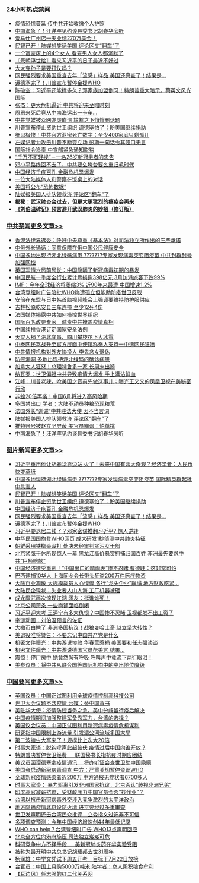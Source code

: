 <div class="catlist">
<h3>24小时热点禁闻</h3>
<ul>
<li><a href="https://github.com/fqnews/bnews/blob/master/cbnews/20200415/1312826.md">疫情恐慌蔓延 传中共开始收缴个人护照</a></li>
<li><a href="https://github.com/fqnews/bnews/blob/master/cbnews/20200415/1312877.md">中南海急了！汪洋罕见约谈县委书记胡春华旁听</a></li>
<li><a href="https://github.com/fqnews/bnews/blob/master/cbnews/20200415/1312550.md">爱马仕广州店一天业绩270万美金！</a></li>
<li><a href="https://github.com/fqnews/bnews/blob/master/topimagenews/20200415/1312931.md">民智已开！陆媒想笑话美国 评论区又“翻车”了</a></li>
<li><a href="https://github.com/fqnews/bnews/blob/master/funmedia/20200415/1312620.md">一个富豪床上的4个女人 看完男人女人都沉默了</a></li>
<li><a href="https://github.com/fqnews/bnews/blob/master/ssgc/20200415/1312526.md">〖兲朝浮世绘〗看来习近平的日子最近不好过</a></li>
<li><a href="https://github.com/fqnews/bnews/blob/master/baitai/20200415/1312704.md">大大变孙子是要打仗吗？</a></li>
<li><a href="https://github.com/fqnews/bnews/blob/master/topimagenews/20200415/1312825.md">网民强烈要求美国重查去年「流感」样品 美国还真查了！结果是…</a></li>
<li><a href="https://github.com/fqnews/bnews/blob/master/topimagenews/20200415/1312714.md">谭德塞完了！川普宣布暂停金援WHO</a></li>
<li><a href="https://github.com/fqnews/bnews/blob/master/cbnews/20200415/1312629.md">陈破空：习近平还能撑多久？邓家族加盟倒习！特朗普重大暗示。蔡英文风光国际 </a></li>
<li><a href="https://github.com/fqnews/bnews/blob/master/comments/20200415/1312716.md">张杰：更大危机逼近 中共将迎来至暗时刻</a></li>
<li><a href="https://github.com/fqnews/bnews/blob/master/lifebaike/20200415/1312860.md">周恩来死后竟从中南海运出一卡车…</a></li>
<li><a href="https://github.com/fqnews/bnews/blob/master/cbnews/20200415/1312762.md">中共党媒被众网友虐崩溃 尴尬之下悄悄删话题</a></li>
<li><a href="https://github.com/fqnews/bnews/blob/master/topimagenews/20200415/1312923.md">川普宣布停止资助世卫组织 谭德塞怕了：盼美国继续捐助</a></li>
<li><a href="https://github.com/fqnews/bnews/blob/master/cbnews/20200415/1312859.md">细思极惨！中共官方泄密死亡数字：至少400家庭只剩孤儿</a></li>
<li><a href="https://github.com/fqnews/bnews/blob/master/comments/20200415/1312449.md">左媒记者为攻击川普不断变立场 彭斯一句话令其哑口无言</a></li>
<li><a href="https://github.com/fqnews/bnews/blob/master/ssgc/20200415/1312956.md">国际社会追责 中宣部紧急通知脱钩</a></li>
<li><a href="https://github.com/fqnews/bnews/blob/master/taiwannews/20200415/1312523.md">“千万不可轻视”－一名26岁新冠患者的忠告</a></li>
<li><a href="https://github.com/fqnews/bnews/blob/master/baitai/20200415/1312819.md">邓小平路线回不去了，中共要么垮台要么重归毛时代</a></li>
<li><a href="https://github.com/fqnews/bnews/blob/master/topimagenews/20200415/1312903.md">中国经济千疮百孔 金融危机恐爆发</a></li>
<li><a href="https://github.com/fqnews/bnews/blob/master/cbnews/20200415/1312842.md">一位大陆媒体人和警察在饭桌上的对话</a></li>
<li><a href="https://github.com/fqnews/bnews/blob/master/finance/20200415/1312908.md">美国将公布“恐怖数据”</a></li>
<li><a href="https://github.com/fqnews/bnews/blob/master/cbnews/20200415/1312888.md">陆媒报美国人排队领救济 评论区“翻车”了</a></li>
<li><b><a href="https://github.com/fqnews/bnews/blob/master/comments/20200211/1275071.md" target="_blank">揭秘：武汉肺炎会过去，但更大更猛烈的瘟疫会再来</a></b></li>
<li><b><a href="https://github.com/fqnews/bnews/blob/master/comments/20200207/1272816.md" target="_blank">《刘伯温碑记》预言避开武汉肺炎的妙招（修订版）</a></b></li>
</ul>
</div>

<div class="catlist">
<h3><a href="https://github.com/fqnews/bnews/blob/master/cbnews/" target="_blank">中共禁闻</a><span><a href="https://github.com/fqnews/bnews/blob/master/cbnews/" target="_blank" rel="nofollow">更多文章>></a></span></h3>
<ul>
<li><a href="https://github.com/fqnews/bnews/blob/master/cbnews/20200415/1313137.md" target="_blank">香港法律界选委：呼吁中央尊重《基本法》对司法独立所作出的庄严承诺</a></li>
<li><a href="https://github.com/fqnews/bnews/blob/master/cbnews/20200415/1313106.md" target="_blank">中俄外长通话：同意保障在俄中国公民健康安全</a></li>
<li><a href="https://github.com/fqnews/bnews/blob/master/cbnews/20200415/1313073.md" target="_blank">中国多地出现持湖北绿码病患 ???????专家发现病毒突变阻疫苗 中共封群封号加强网控</a></li>
<li><a href="https://github.com/fqnews/bnews/blob/master/cbnews/20200415/1313064.md" target="_blank">英国军情六局前局长：中国隐瞒了新冠病毒初期的暴发</a></li>
<li><a href="https://github.com/fqnews/bnews/blob/master/cbnews/20200415/1313063.md" target="_blank">中国民航一季度全行业累计亏损逾398亿元 3月访港旅客下跌99%</a></li>
<li><a href="https://github.com/fqnews/bnews/blob/master/cbnews/20200415/1313056.md" target="_blank">IMF：今年全球经济将萎缩3% 近90年来最遭 中国增速1.2%</a></li>
<li><a href="https://github.com/fqnews/bnews/blob/master/cbnews/20200415/1313041.md" target="_blank">台湾登纽时广告暗批WHO称遭孤立但能助防疫世卫反驳</a></li>
<li><a href="https://github.com/fqnews/bnews/blob/master/cbnews/20200415/1313037.md" target="_blank">安倍在东盟与日中韩首脑视频峰会上强调要维持防护服供应</a></li>
<li><a href="https://github.com/fqnews/bnews/blob/master/cbnews/20200415/1313033.md" target="_blank">吉林松原乾安县三车连撞 至少12死4伤</a></li>
<li><a href="https://github.com/fqnews/bnews/blob/master/cbnews/20200415/1312953.md" target="_blank">法国媒体揭露中共如何操控世界组织</a></li>
<li><a href="https://github.com/fqnews/bnews/blob/master/cbnews/20200415/1312954.md" target="_blank">国际百名政要专家　谴责中共掩盖疫情真相</a></li>
<li><a href="https://github.com/fqnews/bnews/blob/master/cbnews/20200415/1313032.md" target="_blank">中国续推香港订定国家安全法例</a></li>
<li><a href="https://github.com/fqnews/bnews/blob/master/cbnews/20200415/1313027.md" target="_blank">天灾人祸？湖北宜昌、四川攀枝花下大冰雹</a></li>
<li><a href="https://github.com/fqnews/bnews/blob/master/cbnews/20200415/1313026.md" target="_blank">中泰网民骂战升至官方层面中使馆称泰人支持一中遭网民狂喷</a></li>
<li><a href="https://github.com/fqnews/bnews/blob/master/cbnews/20200415/1312997.md" target="_blank">中共情报机构对外友协换人 李先念女退休</a></li>
<li><a href="https://github.com/fqnews/bnews/blob/master/cbnews/20200415/1312957.md" target="_blank">防疫漏洞 多地出现持湖北绿码的确诊病患</a></li>
<li><a href="https://github.com/fqnews/bnews/blob/master/cbnews/20200415/1312945.md" target="_blank">加拿大人狂怒！总理特鲁多一家 长周末出游</a></li>
<li><a href="https://github.com/fqnews/bnews/blob/master/cbnews/20200415/1312934.md" target="_blank">纳瓦罗：世卫偏袒中共导致疫情大爆发 手上满沾鲜血</a></li>
<li><a href="https://github.com/fqnews/bnews/blob/master/cbnews/20200415/1312909.md" target="_blank">江峰：川普老辣，呛美国之音前先做这事儿；曝光王又又的凤凰卫视在美秘密行动</a></li>
<li><a href="https://github.com/fqnews/bnews/blob/master/cbnews/20200415/1312905.md" target="_blank">非蝗20倍再袭！中国6月将进入高风险期</a></li>
<li><a href="https://github.com/fqnews/bnews/blob/master/cbnews/20200415/1312904.md" target="_blank">多国禁出口 学者：大陆不动员种粮恐现粮荒</a></li>
<li><a href="https://github.com/fqnews/bnews/blob/master/cbnews/20200415/1312893.md" target="_blank">法国外长“训诫”中共驻法大使 因不当言词</a></li>
<li><a href="https://github.com/fqnews/bnews/blob/master/cbnews/20200415/1312888.md" target="_blank">陆媒报美国人排队领救济 评论区“翻车”了</a></li>
<li><a href="https://github.com/fqnews/bnews/blob/master/cbnews/20200415/1312878.md" target="_blank">推特账号被赵立坚屏蔽 美官员嘲讽：怕单挑</a></li>
<li><a href="https://github.com/fqnews/bnews/blob/master/cbnews/20200415/1312877.md" target="_blank">中南海急了！汪洋罕见约谈县委书记胡春华旁听</a></li>

</ul>
</div>
<div class="catlist">
<h3><a href="https://github.com/fqnews/bnews/blob/master/topimagenews/" target="_blank">图片新闻</a><span><a href="https://github.com/fqnews/bnews/blob/master/topimagenews/" target="_blank" rel="nofollow">更多文章>></a></span></h3>
<ul>
<li><a href="https://github.com/fqnews/bnews/blob/master/topimagenews/20200415/1313139.md" target="_blank">习近平重用他让胡春华靠边站 火了！未来中国有两大奇观？经济学者：人民币快变草纸</a></li>
<li><a href="https://github.com/fqnews/bnews/blob/master/topimagenews/20200415/1313098.md" target="_blank">中国多地现持湖北绿码病患 ???????专家发现病毒突变阻疫苗 国际精英群起批中共害人</a></li>
<li><a href="https://github.com/fqnews/bnews/blob/master/topimagenews/20200415/1312931.md" target="_blank">民智已开！陆媒想笑话美国 评论区又“翻车”了</a></li>
<li><a href="https://github.com/fqnews/bnews/blob/master/topimagenews/20200415/1312923.md" target="_blank">川普宣布停止资助世卫组织 谭德塞怕了：盼美国继续捐助</a></li>
<li><a href="https://github.com/fqnews/bnews/blob/master/topimagenews/20200415/1312903.md" target="_blank">中国经济千疮百孔 金融危机恐爆发</a></li>
<li><a href="https://github.com/fqnews/bnews/blob/master/topimagenews/20200415/1312825.md" target="_blank">网民强烈要求美国重查去年「流感」样品 美国还真查了！结果是…</a></li>
<li><a href="https://github.com/fqnews/bnews/blob/master/topimagenews/20200415/1312714.md" target="_blank">谭德塞完了！川普宣布暂停金援WHO</a></li>
<li><a href="https://github.com/fqnews/bnews/blob/master/topimagenews/20200414/1312395.md" target="_blank">习近平要退居二线了？邓家密谋推翻习近平? 惊人逆转</a></li>
<li><a href="https://github.com/fqnews/bnews/blob/master/topimagenews/20200414/1312317.md" target="_blank">中华民国国旗登WHO网页 成大研发1秒侦测中共肺炎特征</a></li>
<li><a href="https://github.com/fqnews/bnews/blob/master/topimagenews/20200414/1312316.md" target="_blank">朝鲜采用铁榔头殴打 处决未经审判贪污女干部</a></li>
<li><a href="https://github.com/fqnews/bnews/blob/master/topimagenews/20200414/1312299.md" target="_blank">北京紧张干休所现惊人一幕 黑龙江高价悬赏抓捕归国百姓 非洲最先要求中共“巨额赔款”</a></li>
<li><a href="https://github.com/fqnews/bnews/blob/master/topimagenews/20200414/1312228.md" target="_blank">中国经济遭受重创！“中国出口的晴雨表”惨不忍睹 曹德旺：这非常可怕</a></li>
<li><a href="https://github.com/fqnews/bnews/blob/master/topimagenews/20200414/1312206.md" target="_blank">巴西逮捕10华人 上海同乡会长带头狂盗200万件医疗物资</a></li>
<li><a href="https://github.com/fqnews/bnews/blob/master/topimagenews/20200414/1312195.md" target="_blank">大陆百业凋敝 大规模裁员人心惶惶 各行“龙头企业”崩塌 地方财政吃紧&#8230;</a></li>
<li><a href="https://github.com/fqnews/bnews/blob/master/topimagenews/20200414/1312156.md" target="_blank">大陆民企现状：失业者人山人海 工厂机器被砸</a></li>
<li><a href="https://github.com/fqnews/bnews/blob/master/topimagenews/20200414/1312071.md" target="_blank">成龙魔咒再次惊现江湖 网友：挺谁谁死！</a></li>
<li><a href="https://github.com/fqnews/bnews/blob/master/topimagenews/20200414/1312060.md" target="_blank">北京公司萧条 一些商铺面临倒闭</a></li>
<li><a href="https://github.com/fqnews/bnews/blob/master/topimagenews/20200413/1311711.md" target="_blank">习近平迎大考 王沪宁有多大仇恨？中国惨不忍睹 卫视都发不出工资了</a></li>
<li><a href="https://github.com/fqnews/bnews/blob/master/comments/20200413/1311530.md" target="_blank">字谜动画：刘伯温预言的佐证</a></li>
<li><a href="https://github.com/fqnews/bnews/blob/master/topimagenews/20200413/1311606.md" target="_blank">大撒币白瞎了 非洲多国抗议！战狼变哈士奇 赵立坚大转性？</a></li>
<li><a href="https://github.com/fqnews/bnews/blob/master/topimagenews/20200413/1311571.md" target="_blank">美退役准将警告：不要忘记中国共产党是什么</a></li>
<li><a href="https://github.com/fqnews/bnews/blob/master/topimagenews/20200413/1311553.md" target="_blank">机密文件曝光：中共游说惨败 华春莹惹祸 美国要和任志强谈谈</a></li>
<li><a href="https://github.com/fqnews/bnews/blob/master/topimagenews/20200413/1311517.md" target="_blank">机密文件曝光：中共游说德国官员帮美言 结果…</a></li>
<li><a href="https://github.com/fqnews/bnews/blob/master/topimagenews/20200413/1311488.md" target="_blank">震惊！停尸房中 她竟然尚有呼吸 呼叫声中竟流下两行眼泪！</a></li>
<li><a href="https://github.com/fqnews/bnews/blob/master/topimagenews/20200413/1311487.md" target="_blank">美参议员：将中共从联合国等国际机构中的突出地位降级</a></li>

</ul>
</div>
<div class="catlist">
<h3><a href="https://github.com/fqnews/bnews/blob/master/headline/" target="_blank">中国要闻</a><span><a href="https://github.com/fqnews/bnews/blob/master/headline/" target="_blank" rel="nofollow">更多文章>></a></span></h3>
<ul>
<li><a href="https://github.com/fqnews/bnews/blob/master/headline/20200415/1313148.md" target="_blank">英国议员：中国正试图利用全球疫情控制高科技公司</a></li>
<li><a href="https://github.com/fqnews/bnews/blob/master/headline/20200415/1313147.md" target="_blank">世卫大会议题不含疫情   台媒：替中国背书</a></li>
<li><a href="https://github.com/fqnews/bnews/blob/master/headline/20200415/1313144.md" target="_blank">美驻华大使：疫情防控当务之急，美中分歧留待疫后解决</a></li>
<li><a href="https://github.com/fqnews/bnews/blob/master/headline/20200415/1313143.md" target="_blank">中国疫情期间加强整建军备秀军力，台湾的选择？</a></li>
<li><a href="https://github.com/fqnews/bnews/blob/master/headline/20200415/1313140.md" target="_blank">英国议会议员：中国正试图利用新冠病毒疫情危机谋利</a></li>
<li><a href="https://github.com/fqnews/bnews/blob/master/headline/20200415/1313124.md" target="_blank">研究指中国限制上游流量       引发湄公河流域多国大旱</a></li>
<li><a href="https://github.com/fqnews/bnews/blob/master/headline/20200415/1313105.md" target="_blank">第二波蝗虫大军来了！规模比上次大20倍</a></li>
<li><a href="https://github.com/fqnews/bnews/blob/master/headline/20200415/1313111.md" target="_blank">时事大家谈：脱钩呼声此起彼伏 疫情过后中国向谁开放？</a></li>
<li><a href="https://github.com/fqnews/bnews/blob/master/headline/20200415/1313110.md" target="_blank">特朗普决暂停世卫经费 　 联国秘书长指抗疫时期应团结</a></li>
<li><a href="https://github.com/fqnews/bnews/blob/master/headline/20200415/1313109.md" target="_blank">美议员函谭德塞拿疫情通讯　  将办听证会查世卫助中国隐瞒</a></li>
<li><a href="https://github.com/fqnews/bnews/blob/master/headline/20200415/1313108.md" target="_blank">美国会启动新冠病毒调查    中方：严重关切暂停资助WHO</a></li>
<li><a href="https://github.com/fqnews/bnews/blob/master/headline/20200415/1313107.md" target="_blank">全球新冠疫情感染者近200万   中方通报无症状者6700多人</a></li>
<li><a href="https://github.com/fqnews/bnews/blob/master/headline/20200415/1313100.md" target="_blank">时事大家谈： 暴力驱离引发非洲国家抗议，北京否认“歧视非洲兄弟”</a></li>
<li><a href="https://github.com/fqnews/bnews/blob/master/headline/20200415/1313099.md" target="_blank">印度高官减薪抗疫，受财政压力中国官员会否“抄作业”？</a></li>
<li><a href="https://github.com/fqnews/bnews/blob/master/headline/20200415/1313093.md" target="_blank">台湾以抗击新冠病毒外交涉入竞争激烈的太平洋政治</a></li>
<li><a href="https://github.com/fqnews/bnews/blob/master/headline/20200415/1313092.md" target="_blank">地方隐瞒疫情北京设防火墙  进京要经过多重审查</a></li>
<li><a href="https://github.com/fqnews/bnews/blob/master/headline/20200415/1313091.md" target="_blank">世卫发声明还击台湾民众批评　立委指文过饰非不可信</a></li>
<li><a href="https://github.com/fqnews/bnews/blob/master/headline/20200415/1313074.md" target="_blank">多项调查预测：今年中国经济增速创44年最低记录</a></li>
<li><a href="https://github.com/fqnews/bnews/blob/master/headline/20200415/1313061.md" target="_blank">WHO can help？台湾登纽时广告 WHO13点声明回应</a></li>
<li><a href="https://github.com/fqnews/bnews/blob/master/headline/20200415/1313060.md" target="_blank">北京全方位向港府施压   司法独立岌岌可危</a></li>
<li><a href="https://github.com/fqnews/bnews/blob/master/headline/20200415/1313059.md" target="_blank">科研竞争中方不择手段 　  美新冠肺炎药在华实验受阻</a></li>
<li><a href="https://github.com/fqnews/bnews/blob/master/headline/20200415/1313054.md" target="_blank">被称为最开明中共总书记胡耀邦去世31周年</a></li>
<li><a href="https://github.com/fqnews/bnews/blob/master/headline/20200415/1313050.md" target="_blank">杨润雄：中学文凭试下周五开考　目标于7月22日放榜</a></li>
<li><a href="https://github.com/fqnews/bnews/blob/master/headline/20200415/1313049.md" target="_blank">台官员：中国上月购5000万吨米     陆学者：商人囤积粮食牟利</a></li>
<li><a href="https://github.com/fqnews/bnews/blob/master/headline/20200415/1313048.md" target="_blank">【耳边风】任志强的红二代关系网</a></li>

</ul>
</div>